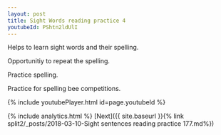 ```yaml
---
layout: post
title: Sight Words reading practice 4
youtubeId: PShtn2ldUlI
---
```

 
 
Helps to learn sight words and their spelling.

Opportunitiy to repeat the spelling. 

Practice spelling. 
 
Practice for spelling bee competitions. 
 
{% include youtubePlayer.html id=page.youtubeId %}
 
 
{% include analytics.html %} 
[Next]({{ site.baseurl }}{% link  split2/_posts/2018-03-10-Sight sentences reading practice 177.md%})
 
